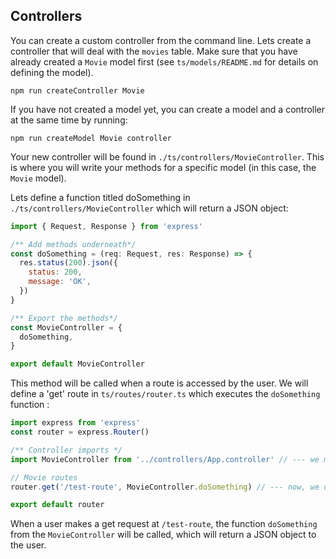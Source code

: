 ## Controllers

You can create a custom controller from the command line. Lets create a controller that will deal with the `movies` table. Make sure that you have already created a `Movie` model first (see `ts/models/README.md` for details on defining the model).

    npm run createController Movie

If you have not created a model yet, you can create a model and a controller at the same time by running:

    npm run createModel Movie controller

Your new controller will be found in `./ts/controllers/MovieController`. This is where you will write your methods for a specific model (in this case, the `Movie` model).

Lets define a function titled doSomething in `./ts/controllers/MovieController` which will return a JSON object:

```js
import { Request, Response } from 'express'

/** Add methods underneath*/
const doSomething = (req: Request, res: Response) => {
  res.status(200).json({
    status: 200,
    message: 'OK',
  })
}

/** Export the methods*/
const MovieController = {
  doSomething,
}

export default MovieController
```

This method will be called when a route is accessed by the user. We will define a 'get' route in `ts/routes/router.ts` which executes the `doSomething` function :

```js
import express from 'express'
const router = express.Router()

/** Controller imports */
import MovieController from '../controllers/App.controller' // --- we must import the controller

// Movie routes
router.get('/test-route', MovieController.doSomething) // --- now, we define a route, and pass a function from the Movie Controller as a callback.

export default router
```

When a user makes a get request at `/test-route`, the function `doSomething` from the `MovieController` will be called, which will return a JSON object to the user.
